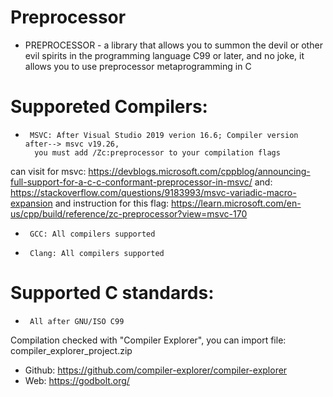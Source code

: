 # Preprocessor
 * PREPROCESSOR - a library that allows you to summon the devil or other evil spirits in the programming language C99 or later, and no joke, it allows you to use preprocessor metaprogramming in C
 
 # Supporeted Compilers:
 *      MSVC: After Visual Studio 2019 verion 16.6;	Compiler version after--> msvc v19.26, 
         you must add /Zc:preprocessor to your compilation flags
 can visit for msvc: https://devblogs.microsoft.com/cppblog/announcing-full-support-for-a-c-c-conformant-preprocessor-in-msvc/
 and: https://stackoverflow.com/questions/9183993/msvc-variadic-macro-expansion
 and instruction for this flag: https://learn.microsoft.com/en-us/cpp/build/reference/zc-preprocessor?view=msvc-170
 
 *      GCC: All compilers supported
 *      Clang: All compilers supported
 
 # Supported C standards:
 *      All after GNU/ISO C99
 
 Compilation checked with "Compiler Explorer", you can import file: compiler_explorer_project.zip
 * Github: https://github.com/compiler-explorer/compiler-explorer
 * Web: https://godbolt.org/
